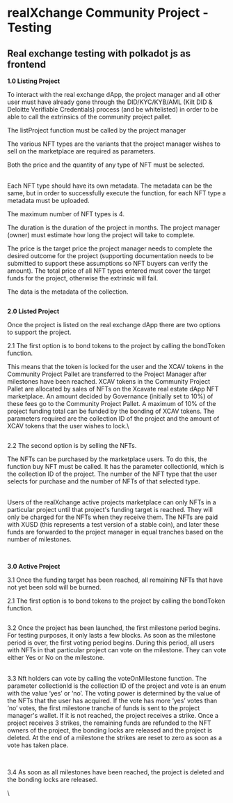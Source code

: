 # realXchange Community Project - Testing

## **Real exchange testing with polkadot js as frontend**

**1.0 Listing Project**

To interact with the real exchange dApp, the project manager and all other user must have already gone through the DID/KYC/KYB/AML (Kilt DID & Deloitte Verifiable Credentials) process (and be whitelisted) in order to be able to call the extrinsics of the community project pallet.

The listProject function must be called by the project manager

The various NFT types are the variants that the project manager wishes to sell on the marketplace are required as parameters.

Both the price and the quantity of any type of NFT must be selected.

\
Each NFT type should have its own metadata. The metadata can be the same, but in order to successfully execute the function, for each NFT type a metadata must be uploaded.

The maximum number of NFT types is 4.

The duration is the duration of the project in months. The project manager (owner) must estimate how long the project will take to complete.

The price is the target price the project manager needs to complete the desired outcome for the project (supporting documentation needs to be submitted to support these assumptions so NFT buyers can verify the amount). The total price of all NFT types entered must cover the target funds for the project, otherwise the extrinsic will fail.

The data is the metadata of the collection.



<figure><img src="https://lh7-us.googleusercontent.com/Vq9wgxUGgri9k5MLDw-lgf-S7v3aKo8nt8ImdA-L9sP2JuTYW8r43sPphArmKu7WBDx9r6dKLQi2kqMTlTmyww0W7WswyX9ZRVM5bd_2rNGoCaA5ytylr57hhJ2AS0HFjJwAFcg9d9hjW8lQIzR7Pw" alt=""><figcaption></figcaption></figure>

**2.0 Listed Project**&#x20;

Once the project is listed on the real exchange dApp there are two options to support the project.

2.1 The first option is to bond tokens to the project by calling the bondToken function.

This means that the token is locked for the user and the XCAV tokens in the Community Project Pallet are transferred to the Project Manager after milestones have been reached. XCAV tokens in the Community Project Pallet are allocated by sales of NFTs on the Xcavate real estate dApp NFT marketplace. An amount decided by Governance (initially set to 10%) of these fees go to the Community Project Pallet. A maximum of 10% of the project funding total can be funded by the bonding of XCAV tokens. The parameters required are the collection ID of the project and the amount of XCAV tokens that the user wishes to lock.\


<figure><img src="https://lh7-us.googleusercontent.com/VC8DLaX282uqB3gbaWeQKQMOsR2VGe3JFRuP_MbYxRv8FE0_TMZIenW1cxD1ZzhDd0uIyAyDr2zsG4vsiXkq0Kuu5qysZi-2iLZ-5WUnVA7PNTihDqYTutuc1Rz8fddX60Ag5f1yEG9q-QbkQ1WpkA" alt=""><figcaption></figcaption></figure>

2.2 The second option is by selling the NFTs.

The NFTs can be purchased by the marketplace users. To do this, the function buy NFT must be called. It has the parameter collectionId, which is the collection ID of the project. The number of the NFT type that the user selects for purchase and the number of NFTs of that selected type.

\
Users of the realXchange active projects marketplace can only NFTs in a particular project until that project's funding target is reached. They will only be charged for the NFTs when they receive them. The NFTs are paid with XUSD (this represents a test version of a stable coin), and later these funds are forwarded to the project manager in equal tranches based on the number of milestones.

<figure><img src="https://lh7-us.googleusercontent.com/UVdlbhLEfzVk1bxRwPk0zkVTCPcXh-rLWSK7G28OiLEWDswIf-_gzf9EiplWvpaf-skOk4_XBMpckMbohbpLPvcCktSEHgcMtIuuSCY_dgoEiyCG043OLz27Q-L-tPAi1uzBXz7Frvi9e9a5AZ9ywg" alt=""><figcaption></figcaption></figure>

\
**3.0 Active Project**

3.1 Once the funding target has been reached, all remaining NFTs that have not yet been sold will be burned.

2.1 The first option is to bond tokens to the project by calling the bondToken function.

<figure><img src="https://lh7-us.googleusercontent.com/F_MeQ6czRJUZ1otjZug5LzIU3N8vRhz2aZVZSKwvoXIBTX1aPhFeN0x5ivOn1DAEDEmXGx8-vDM--S9vHVXRqQRpet1DTxwFrussD-VGqZgbGL8yMN0TRO6_oTf2x2KVT2W8LF0ZeXozdlWPUhG_vg" alt=""><figcaption></figcaption></figure>

3.2 Once the project has been launched, the first milestone period begins. For testing purposes, it only lasts a few blocks. As soon as the milestone period is over, the first voting period begins. During this period, all users with NFTs in that particular project can vote on the milestone. They can vote either Yes or No on the milestone.

\
3.3 Nft holders can vote by calling the voteOnMilestone function. The parameter collectionId is the collection ID of the project and vote is an enum with the value ‘yes’ or ‘no’. The voting power is determined by the value of the NFTs that the user has acquired. If the vote has more ‘yes’ votes than ‘no’ votes, the first milestone tranche of funds is sent to the project manager's wallet. If it is not reached, the project receives a strike. Once a project receives 3 strikes, the remaining funds are refunded to the NFT owners of the project, the bonding locks are released and the project is deleted. At the end of a milestone the strikes are reset to zero as soon as a vote has taken place.

<figure><img src="https://lh7-us.googleusercontent.com/_CGXFb3_u0vIdlxdnZYlAq97_DX14I5vcuhOAWbnU-mByCz1nEERz4feeA9VZHKFTETWcRjTSK691x5oAtuSo0XXFVg16kuU6CGoB48yp1EA-CMs5ZF1I4RupbkzpfOr6JTDgcJUZsfDcY2jF_6GMQ" alt=""><figcaption></figcaption></figure>

\
3.4 As soon as all milestones have been reached, the project is deleted and the bonding locks are released.





\
